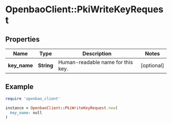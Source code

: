 # OpenbaoClient::PkiWriteKeyRequest

## Properties

| Name | Type | Description | Notes |
| ---- | ---- | ----------- | ----- |
| **key_name** | **String** | Human-readable name for this key. | [optional] |

## Example

```ruby
require 'openbao_client'

instance = OpenbaoClient::PkiWriteKeyRequest.new(
  key_name: null
)
```

